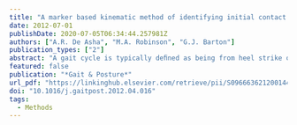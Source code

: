 ```yaml
---
title: "A marker based kinematic method of identifying initial contact during gait suitable for use in real-time visual feedback applications"
date: 2012-07-01
publishDate: 2020-07-05T06:34:44.257981Z
authors: ["A.R. De Asha", "M.A. Robinson", "G.J. Barton"]
publication_types: ["2"]
abstract: "A gait cycle is typically deﬁned as being from heel strike or initial contact (IC) to the next ipsilateral IC using kinetic data. When these data are not available other methods of event deﬁnition are required. An algorithm based upon sagittal plane kinematics of the hip, which deﬁnes IC at contralateral peak hip extension (PHE) is presented. Kinematic and kinetic data were recorded while 10 unimpaired participants each completed a minimum of 25 overground gait cycles. The accuracy of 551 IC events was evaluated by comparing the agreement of PHE to other kinematic and kinetic algorithms. The mean temporal difference in IC between the PHE algorithm and a kinetic algorithm was +0.0006 Æ 0.008 s. The 95% Limits of Agreement was Æ0.018 s. This new PHE algorithm provides simple to implement and accurate gait events for use when kinetic data are not available."
featured: false
publication: "*Gait & Posture*"
url_pdf: "https://linkinghub.elsevier.com/retrieve/pii/S0966636212001440"
doi: "10.1016/j.gaitpost.2012.04.016"
tags:
  - Methods
---
```

